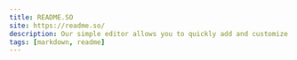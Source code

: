 ```yaml
---
title: README.SO
site: https://readme.so/
description: Our simple editor allows you to quickly add and customize all the sections you need for your project's readme
tags: [markdown, readme]
---
```

